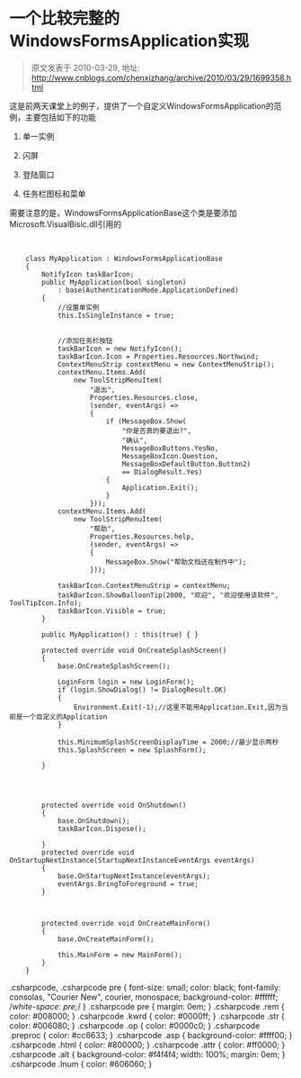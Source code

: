 # 一个比较完整的WindowsFormsApplication实现 
> 原文发表于 2010-03-29, 地址: http://www.cnblogs.com/chenxizhang/archive/2010/03/29/1699358.html 


这是前两天课堂上的例子，提供了一个自定义WindowsFormsApplication的范例，主要包括如下的功能

 1. 单一实例

 2. 闪屏

 3. 登陆窗口

 4. 任务栏图标和菜单

 需要注意的是，WindowsFormsApplicationBase这个类是要添加Microsoft.VisualBisic.dll引用的

  


```
    class MyApplication : WindowsFormsApplicationBase
    {
        NotifyIcon taskBarIcon;
        public MyApplication(bool singleton)
            : base(AuthenticationMode.ApplicationDefined)
        {
            //设置单实例
            this.IsSingleInstance = true;

            
            //添加任务栏按钮
            taskBarIcon = new NotifyIcon();
            taskBarIcon.Icon = Properties.Resources.Northwind;
            ContextMenuStrip contextMenu = new ContextMenuStrip();
            contextMenu.Items.Add(
                new ToolStripMenuItem(
                    "退出",
                    Properties.Resources.close,
                    (sender, eventArgs) =>
                    {
                        if (MessageBox.Show(
                            "你是否真的要退出?",
                            "确认",
                            MessageBoxButtons.YesNo,
                            MessageBoxIcon.Question,
                            MessageBoxDefaultButton.Button2)
                            == DialogResult.Yes)
                        {
                            Application.Exit();
                        }
                    }));
            contextMenu.Items.Add(
                new ToolStripMenuItem(
                    "帮助",
                    Properties.Resources.help,
                    (sender, eventArgs) =>
                    {
                        MessageBox.Show("帮助文档还在制作中");
                    }));

            taskBarIcon.ContextMenuStrip = contextMenu;
            taskBarIcon.ShowBalloonTip(2000, "欢迎", "欢迎使用该软件", ToolTipIcon.Info);
            taskBarIcon.Visible = true;
        }

        public MyApplication() : this(true) { }

        protected override void OnCreateSplashScreen()
        {
            base.OnCreateSplashScreen();

            LoginForm login = new LoginForm();
            if (login.ShowDialog() != DialogResult.OK)
            {
                Environment.Exit(-1);//这里不能用Application.Exit,因为当前是一个自定义的Application
            }

            this.MinimumSplashScreenDisplayTime = 2000;//最少显示两秒
            this.SplashScreen = new SplashForm();

        }




        protected override void OnShutdown()
        {
            base.OnShutdown();
            taskBarIcon.Dispose();

        }
        protected override void OnStartupNextInstance(StartupNextInstanceEventArgs eventArgs)
        {
            base.OnStartupNextInstance(eventArgs);
            eventArgs.BringToForeground = true;
        }



        protected override void OnCreateMainForm()
        {
            base.OnCreateMainForm();

            this.MainForm = new MainForm();
        }
    }
```

.csharpcode, .csharpcode pre
{
 font-size: small;
 color: black;
 font-family: consolas, "Courier New", courier, monospace;
 background-color: #ffffff;
 /*white-space: pre;*/
}
.csharpcode pre { margin: 0em; }
.csharpcode .rem { color: #008000; }
.csharpcode .kwrd { color: #0000ff; }
.csharpcode .str { color: #006080; }
.csharpcode .op { color: #0000c0; }
.csharpcode .preproc { color: #cc6633; }
.csharpcode .asp { background-color: #ffff00; }
.csharpcode .html { color: #800000; }
.csharpcode .attr { color: #ff0000; }
.csharpcode .alt 
{
 background-color: #f4f4f4;
 width: 100%;
 margin: 0em;
}
.csharpcode .lnum { color: #606060; }
